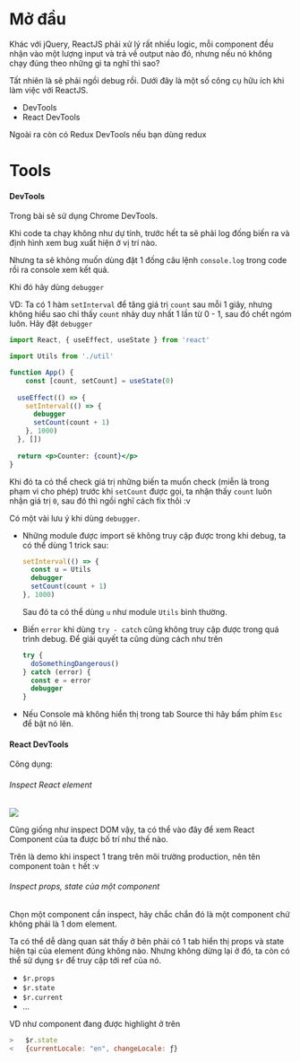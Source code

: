 # Mở đầu

Khác với jQuery, ReactJS phải xử lý rất nhiều logic, mỗi component đều nhận vào một lượng input và trả về output nào đó, nhưng nếu nó không chạy đúng theo những gì ta nghĩ thì sao?

Tất nhiên là sẽ phải ngồi debug rồi. Dưới đây là một số công cụ hữu ích khi làm việc với ReactJS.

* DevTools
* React DevTools

Ngoài ra còn có Redux DevTools nếu bạn dùng redux

# Tools

#### DevTools

Trong bài sẽ sử dụng Chrome DevTools.

Khi code ta chạy không như dự tính, trước hết ta sẽ phải log đống biến ra và định hình xem bug xuất hiện ở vị trí nào. 

Nhưng ta sẽ không muốn dùng đặt 1 đống câu lệnh `console.log` trong code rồi ra console xem kết quả.

Khi đó hãy dùng `debugger`

VD: Ta có 1 hàm `setInterval` để tăng giá trị `count` sau mỗi 1 giây, nhưng không hiểu sao chỉ thấy `count` nhảy duy nhất 1 lần từ 0 - 1, sau đó chết ngóm luôn. Hãy đặt `debugger`

```jsx
import React, { useEffect, useState } from 'react'

import Utils from './util'

function App() {
	const [count, setCount] = useState(0)
  
  useEffect(() => {
    setInterval(() => {
      debugger
      setCount(count + 1)
    }, 1000)
  }, [])
  
  return <p>Counter: {count}</p>
}
```

Khi đó ta có thể check giá trị những biến ta muốn check (miễn là trong phạm vi cho phép) trước khi `setCount` được gọi, ta nhận thấy `count` luôn nhận giá trị `0`, sau đó thì ngồi nghĩ cách fix thôi :v

Có một vài lưu ý khi dùng `debugger`.

* Những module được import sẽ không truy cập được trong khi debug, ta có thể dùng 1 trick sau:

  ```jsx
  setInterval(() => {
    const u = Utils
    debugger
    setCount(count + 1)
  }, 1000)
  ```

  Sau đó ta có thể dùng `u` như module `Utils` bình thường.

* Biến `error` khi dùng `try - catch` cũng không truy cập được trong quá trình debug. Để giải quyết ta cũng dùng cách như trên

  ```js
  try {
    doSomethingDangerous()
  } catch (error) {
    const e = error
    debugger
  }
  ```

* Nếu Console mà không hiển thị trong tab Source thì hãy bấm phím `Esc` để bật nó lên.

#### React DevTools

Công dụng: 

###### Inspect React element

![](https://images.viblo.asia/6ed237b7-2188-4d42-a678-099c5a83143b.png)

Cũng giống như inspect DOM vậy, ta có thể vào đây để xem React Component của ta được bố trí như thế nào.

Trên là demo khi inspect 1 trang trên môi trường production, nên tên component toàn `t` hết :v

###### Inspect props, state của một component

Chọn một component cần inspect, hãy chắc chắn đó là một component chứ không phải là 1 dom element.

Ta có thể dễ dàng quan sát thấy ở bên phải có 1 tab hiển thị props và state hiện tại của element đúng không nào. Nhưng không dừng lại ở đó, ta còn có thể sử dụng `$r` để truy cập tới ref của nó.

* `$r.props`
* `$r.state`
* `$r.current`
* ...

VD như component đang được highlight ở trên

```js
>	$r.state
<	{currentLocale: "en", changeLocale: ƒ}
```

